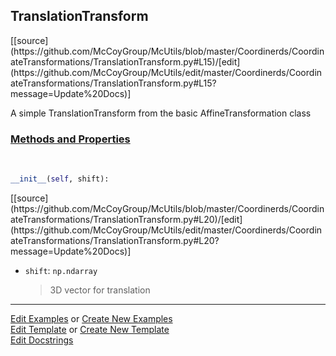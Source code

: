 ## <a id="McUtils.Coordinerds.CoordinateTransformations.TranslationTransform.TranslationTransform">TranslationTransform</a> 
<div class="docs-source-link" markdown="1">
[[source](https://github.com/McCoyGroup/McUtils/blob/master/Coordinerds/CoordinateTransformations/TranslationTransform.py#L15)/[edit](https://github.com/McCoyGroup/McUtils/edit/master/Coordinerds/CoordinateTransformations/TranslationTransform.py#L15?message=Update%20Docs)]
</div>

A simple TranslationTransform from the basic AffineTransformation class

<div class="collapsible-section">
 <div class="collapsible-section collapsible-section-header" markdown="1">
 
### <a class="collapse-link" data-toggle="collapse" href="#methods">Methods and Properties</a> <a class="float-right" data-toggle="collapse" href="#methods"><i class="fa fa-chevron-down"></i></a>

 </div>
 <div class="collapsible-section collapsible-section-body collapse" id="methods" markdown="1">

<a id="McUtils.Coordinerds.CoordinateTransformations.TranslationTransform.TranslationTransform.__init__" class="docs-object-method">&nbsp;</a> 
```python
__init__(self, shift): 
```
<div class="docs-source-link" markdown="1">
[[source](https://github.com/McCoyGroup/McUtils/blob/master/Coordinerds/CoordinateTransformations/TranslationTransform.py#L20)/[edit](https://github.com/McCoyGroup/McUtils/edit/master/Coordinerds/CoordinateTransformations/TranslationTransform.py#L20?message=Update%20Docs)]
</div>


- `shift`: `np.ndarray`
    >3D vector for translation

 </div>
</div>




___

[Edit Examples](https://github.com/McCoyGroup/McUtils/edit/gh-pages/ci/examples/McUtils/Coordinerds/CoordinateTransformations/TranslationTransform/TranslationTransform.md) or 
[Create New Examples](https://github.com/McCoyGroup/McUtils/new/gh-pages/?filename=ci/examples/McUtils/Coordinerds/CoordinateTransformations/TranslationTransform/TranslationTransform.md) <br/>
[Edit Template](https://github.com/McCoyGroup/McUtils/edit/gh-pages/ci/docs/McUtils/Coordinerds/CoordinateTransformations/TranslationTransform/TranslationTransform.md) or 
[Create New Template](https://github.com/McCoyGroup/McUtils/new/gh-pages/?filename=ci/docs/templates/McUtils/Coordinerds/CoordinateTransformations/TranslationTransform/TranslationTransform.md) <br/>
[Edit Docstrings](https://github.com/McCoyGroup/McUtils/edit/master/Coordinerds/CoordinateTransformations/TranslationTransform.py#L15?message=Update%20Docs)